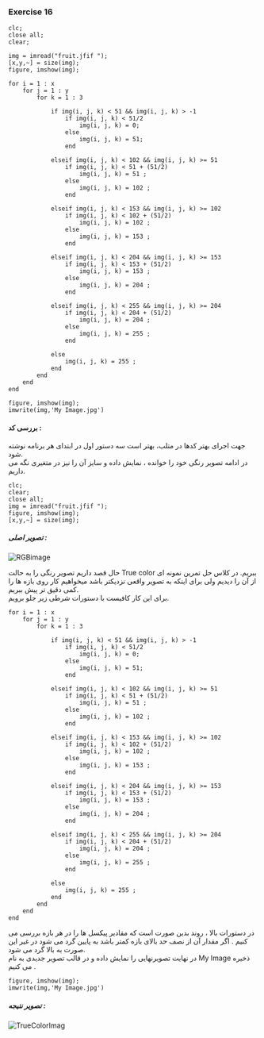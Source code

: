 ### Exercise 16
```
clc;
close all;
clear;

img = imread("fruit.jfif ");
[x,y,~] = size(img);
figure, imshow(img);

for i = 1 : x
    for j = 1 : y
        for k = 1 : 3
            
            if img(i, j, k) < 51 && img(i, j, k) > -1
                if img(i, j, k) < 51/2
                    img(i, j, k) = 0;
                else
                    img(i, j, k) = 51;
                end

            elseif img(i, j, k) < 102 && img(i, j, k) >= 51
                if img(i, j, k) < 51 + (51/2)
                    img(i, j, k) = 51 ;
                else
                    img(i, j, k) = 102 ;
                end

            elseif img(i, j, k) < 153 && img(i, j, k) >= 102
                if img(i, j, k) < 102 + (51/2)
                    img(i, j, k) = 102 ;
                else
                    img(i, j, k) = 153 ;
                end
                
            elseif img(i, j, k) < 204 && img(i, j, k) >= 153 
                if img(i, j, k) < 153 + (51/2)
                    img(i, j, k) = 153 ;
                else
                    img(i, j, k) = 204 ;
                end

            elseif img(i, j, k) < 255 && img(i, j, k) >= 204
                if img(i, j, k) < 204 + (51/2)
                    img(i, j, k) = 204 ;
                else
                    img(i, j, k) = 255 ;
                end

            else
                img(i, j, k) = 255 ;
            end
        end
    end
end

figure, imshow(img);
imwrite(img,'My Image.jpg')
```
#### بررسی کد :
جهت اجرای بهتر کدها در متلب، بهتر است سه دستور اول در ابتدای هر برنامه نوشته شود. 
<br/>
در ادامه تصویر رنگی خود را خوانده ، نمایش داده و سایز آن را نیز در متغیری نگه می داریم.
```
clc;
clear;
close all;
img = imread("fruit.jfif ");
figure, imshow(img);
[x,y,~] = size(img);
```
##### تصویر اصلی :

![RGBimage](https://github.com/semnan-university-ai/image-processing-class-002/blob/main/exercises/fatemeh456/16/fruit.jfif)

حال قصد داریم تصویر رنگی را به حالت True color ببریم.
در کلاس حل تمرین نمونه ای از آن را دیدیم ولی برای اینکه به تصویر واقعی نزدیکتر باشد میخواهیم کار روی بازه ها را کمی دقیق تر پیش ببریم.
<br/>
برای این کار کافیست با دستورات شرطی زیر جلو برویم.
 
```
for i = 1 : x
    for j = 1 : y
        for k = 1 : 3
            
            if img(i, j, k) < 51 && img(i, j, k) > -1
                if img(i, j, k) < 51/2
                    img(i, j, k) = 0;
                else
                    img(i, j, k) = 51;
                end

            elseif img(i, j, k) < 102 && img(i, j, k) >= 51
                if img(i, j, k) < 51 + (51/2)
                    img(i, j, k) = 51 ;
                else
                    img(i, j, k) = 102 ;
                end

            elseif img(i, j, k) < 153 && img(i, j, k) >= 102
                if img(i, j, k) < 102 + (51/2)
                    img(i, j, k) = 102 ;
                else
                    img(i, j, k) = 153 ;
                end
                
            elseif img(i, j, k) < 204 && img(i, j, k) >= 153 
                if img(i, j, k) < 153 + (51/2)
                    img(i, j, k) = 153 ;
                else
                    img(i, j, k) = 204 ;
                end

            elseif img(i, j, k) < 255 && img(i, j, k) >= 204
                if img(i, j, k) < 204 + (51/2)
                    img(i, j, k) = 204 ;
                else
                    img(i, j, k) = 255 ;
                end

            else
                img(i, j, k) = 255 ;
            end
        end
    end
end
```
در دستورات بالا ، روند بدین صورت است که مقادیر پیکسل ها را در هر بازه بررسی می کنیم . اگر مقدار آن از نصف حد بالای بازه کمتر باشد به پایین گرد می شود 
در غیر این صورت به بالا گرد می شود.
<br/>
در نهایت تصویرنهایی را نمایش داده و در قالب تصویر جدیدی به نام My Image ذخیره می کنیم .
```
figure, imshow(img);
imwrite(img,'My Image.jpg')
```
##### تصویر نتیجه :

![TrueColorImag](https://github.com/semnan-university-ai/image-processing-class-002/blob/main/exercises/fatemeh456/16/My%20Image.jpg)
